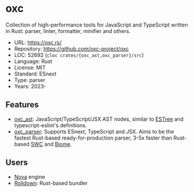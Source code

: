 # oxc

Collection of high-performance tools for JavaScript and TypeScript
written in Rust: parser, linter, formatter, minifier and others.

* URL:        https://oxc.rs/
* Repository: https://github.com/oxc-project/oxc
* LOC:        52692 (`cloc crates/{oxc_ast,oxc_parser}/src`)
* Language:   Rust
* License:    MIT
* Standard:   ESnext
* Type:       parser
* Years:      2023-

## Features

* [oxc_ast](https://docs.rs/oxc_ast/latest/oxc_ast/):
  JavaScript/TypeScript/JSX AST nodes, similar to [ESTree](https://github.com/estree/estree)
  and typescript-eslint's definitions.
* [oxc_parser](https://docs.rs/oxc_parser/latest/oxc_parser/):
  Supports ESnext, TypeScript and JSX. Aims to be the fastest Rust-based
  ready-for-production parser, 3-5x faster than Rust-based [SWC](swc.md) and [Biome](biome.md).

## Users

* [Nova](nova.md) engine
* [Rolldown](https://rolldown.rs/): Rust-based bundler

